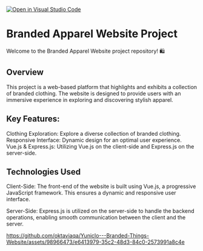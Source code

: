 [![Open in Visual Studio Code](https://classroom.github.com/assets/open-in-vscode-718a45dd9cf7e7f842a935f5ebbe5719a5e09af4491e668f4dbf3b35d5cca122.svg)](https://classroom.github.com/online_ide?assignment_repo_id=12453038&assignment_repo_type=AssignmentRepo)


# Branded Apparel Website Project
Welcome to the Branded Apparel Website project repository! 🛍️

## Overview
This project is a web-based platform that highlights and exhibits a collection of branded clothing. The website is designed to provide users with an immersive experience in exploring and discovering stylish apparel.

## Key Features:
Clothing Exploration: Explore a diverse collection of branded clothing.
Responsive Interface: Dynamic design for an optimal user experience.
Vue.js & Express.js: Utilizing Vue.js on the client-side and Express.js on the server-side.

## Technologies Used
Client-Side: The front-end of the website is built using Vue.js, a progressive JavaScript framework. This ensures a dynamic and responsive user interface.

Server-Side: Express.js is utilized on the server-side to handle the backend operations, enabling smooth communication between the client and the server.

https://github.com/oktaviaqa/Yuniclo---Branded-Things-Website/assets/98966473/e6413979-35c2-48d3-84c0-2573991a8c4e

